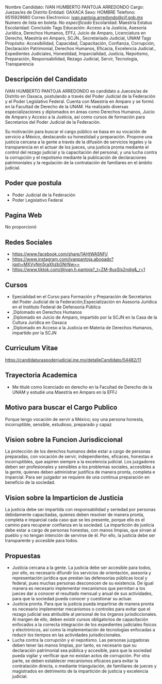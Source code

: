 Nombre Candidato: IVAN HUMBERTO PANTOJA ARREDONDO
Cargo: Juezas/es de Distrito
Entidad: OAXACA
Sexo: HOMBRE
Telefono: 9515929680
Correo Electronico: ivan.pantoja.arredondo@cjf.gob.mx
Numero de lista en boleta: *No especificado*
Escolaridad: Maestría
Estatus Escolaridad: Concluido
Tags Educación: Acceso a la Justicia, Asesoría Jurídica, Derechos Humanos, EFFJ, Juicio de Amparo, Licenciatura en Derecho, Maestría en Amparo, SCJN., Secretariado Judicial, UNAM
Tags Propósito: Accesibilidad, Capacidad, Capacitación, Confianza, Corrupción, Declaración Patrimonial, Derechos Humanos, Eficacia, Excelencia Judicial., Expedientes Judiciales, Honestidad, Imparcialidad, Justicia, Nepotismo, Preparación, Responsabilidad, Rezago Judicial, Servir, Tecnología, Transparencia


## Descripción del Candidato 

IVAN HUMBERTO PANTOJA ARREDONDO es candidato a Jueces/as de Distrito en Oaxaca, postulando a través del Poder Judicial de la Federación y el Poder Legislativo Federal. Cuenta con Maestría en Amparo y se formó en la Facultad de Derecho de la UNAM. Ha realizado diversas especializaciones y diplomados en áreas como Derechos Humanos, Juicio de Amparo y Acceso a la Justicia, así como cursos de formación para Secretarios del Poder Judicial de la Federación.

Su motivación para buscar el cargo público se basa en su vocación de servicio a México, destacando su honestidad y preparación. Propone una justicia cercana a la gente a través de la difusión de servicios legales y la transparencia en el actuar de los jueces, una justicia pronta mediante el control del rezago judicial y la capacitación del personal, y una lucha contra la corrupción y el nepotismo mediante la publicación de declaraciones patrimoniales y la regulación de la contratación de familiares en el ámbito judicial.


## Poder que postula

- Poder Judicial de la Federación
- Poder Legislativo Federal


## Pagina Web

No proporcionó


## Redes Sociales

- https://www.facebook.com/share/1AHtWA5NFj/
- https://www.instagram.com/ivanpantoja.abogado?igsh=MXVyNm5raXhzbGNrNw==
- https://www.tiktok.com/@ivan.h.pantoja?_t=ZM-8uxSls2ndig&_r=1


## Cursos

- Epecialidad en el Curso para Formación y Preparación de Secretarios del Poder Judicial de la Federación,Especialización en Asesoría Jurídica en el Instituto Federal de Defensoría Pública
- ,Diplomado en Derechos Humanos
- ,Diplomado en Juicio de Amparo, impartido por la SCJN en la Casa de la Cultura Jurídica en Oaxaca
- ,Diplomado en Acceso a la Justicia en Materia de Derechos Humanos, impartido por la SCJN


## Curriculum Vitae

https://candidaturaspoderjudicial.ine.mx/detalleCandidato/54482/11


## Trayectoria Academica

- Me titulé como licenciado en derecho en la Facultad de Derecho de la UNAM y estudié una Maestría en Amparo en la EFFJ


## Motivo para buscar el Cargo Publico

Porque tengo vocación de servir a México; soy una persona honesta, incorruptible, sensible, estudioso, preparado y capaz


## Vision sobre la Funcion Jurisdiccional

La protección de los derechos humanos debe estar a cargo de personas preparadas, con vocación de servir, independientes, eficaces, honestas e incorruptibles, que aspiren siempre a la excelencia judicial. Los juzgadores deben ser profesionales y sensibles a los problemas sociales, accesibles a la gente, quienes deben administrar justifica de manera pronta, completa e imparcial. Para ser juzgador se requiere de una continua preparación en beneficio de la sociedad.


## Vision sobre la Imparticion de Justicia

La justicia debe ser impartida con responsabilidad y seriedad por personas debidamente capacitadas, quienes deben resolver de manera pronta, completa e imparcial cada caso que se les presente, porque ello es el camino para recuperar confianza en la sociedad. La impartición de justicia debe estar a cargo de personas honestas, con manos limpias, que sirvan al pueblo y no tengan intención de servirse de él. Por ello, la justicia debe ser transparente y accesible para todos.


## Propuestas

- Justicia cercana a la gente. La justicia debe ser accesible para todos, por ello, es necesario difundir los servicios de orientación, asesoría y representación jurídica que prestan las defensorías públicas local y federal, pues muchas personas desconocen de su existencia. De igual manera es necesario implementar mecanismos que permitan a los jueces dar a conocer el resultado mensual y anual de sus actividades, para que la sociedad pueda conocer y cuestionar su actuar.
- Justicia pronta. Para que la justicia pueda impartirse de manera pronta es necesario implementar mecanismos o controles para evitar que el rezago judicial sea atribuible al personal de los órganos jurisdiccionales. Al margen de ello, deben existir cursos obligatorios de capacitación enfocados a la correcta integración de los expedientes judiciales físicos y electrónicos, así como la implementación de tecnologías enfocadas a reducir los tiempos en las actividades jurisdiccionales.
- Lucha contra la corrupción y el nepotismo. Las personas juzgadoras deben tener las manos limpias, por tanto, es necesario que su declaración patrimonial sea pública y accesible, para que la sociedad pueda vigilar y verificar que no existan actos de corrupción. Por otra parte, se deben establecer mecanismos eficaces para evitar la contratación directa, o mediante triangulación, de familiares de jueces y magistrados en detrimento de la impartición de justicia y excelencia judicial.

